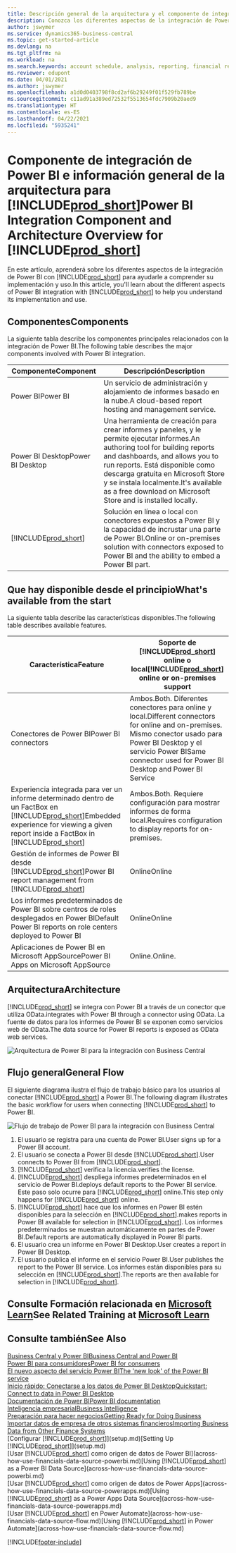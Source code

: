 ```yaml
---
title: Descripción general de la arquitectura y el componente de integración de Power BI para Business Central | Documentos de Microsoft
description: Conozca los diferentes aspectos de la integración de Power BI con Business Central.
author: jswymer
ms.service: dynamics365-business-central
ms.topic: get-started-article
ms.devlang: na
ms.tgt_pltfrm: na
ms.workload: na
ms.search.keywords: account schedule, analysis, reporting, financial report, business intelligence, KPI
ms.reviewer: edupont
ms.date: 04/01/2021
ms.author: jswymer
ms.openlocfilehash: a1d0d0403798f8cd2af6b29249f01f529fb789be
ms.sourcegitcommit: c11ad91a389ed72532f5513654fdc7909b20aed9
ms.translationtype: HT
ms.contentlocale: es-ES
ms.lasthandoff: 04/22/2021
ms.locfileid: "5935241"
---
```

# <a name="power-bi-integration-component-and-architecture-overview-for-prod_short"></a><span data-ttu-id="8b00c-103">Componente de integración de Power BI e información general de la arquitectura para [!INCLUDE[prod_short](includes/prod_short.md)]</span><span class="sxs-lookup"><span data-stu-id="8b00c-103">Power BI Integration Component and Architecture Overview for [!INCLUDE[prod_short](includes/prod_short.md)]</span></span>

<span data-ttu-id="8b00c-104">En este artículo, aprenderá sobre los diferentes aspectos de la integración de Power BI con [!INCLUDE[prod_short](includes/prod_short.md)] para ayudarle a comprender su implementación y uso.</span><span class="sxs-lookup"><span data-stu-id="8b00c-104">In this article, you'll learn about the different aspects of Power BI integration with [!INCLUDE[prod_short](includes/prod_short.md)] to help you understand its implementation and use.</span></span>

## <a name="components"></a><span data-ttu-id="8b00c-105">Componentes</span><span class="sxs-lookup"><span data-stu-id="8b00c-105">Components</span></span>

<span data-ttu-id="8b00c-106">La siguiente tabla describe los componentes principales relacionados con la integración de Power BI.</span><span class="sxs-lookup"><span data-stu-id="8b00c-106">The following table describes the major components involved with Power BI integration.</span></span>

|<span data-ttu-id="8b00c-107">Componente</span><span class="sxs-lookup"><span data-stu-id="8b00c-107">Component</span></span>|<span data-ttu-id="8b00c-108">Descripción</span><span class="sxs-lookup"><span data-stu-id="8b00c-108">Description</span></span>|
|---------|-----------|
|<span data-ttu-id="8b00c-109">Power BI</span><span class="sxs-lookup"><span data-stu-id="8b00c-109">Power BI</span></span>|<span data-ttu-id="8b00c-110">Un servicio de administración y alojamiento de informes basado en la nube.</span><span class="sxs-lookup"><span data-stu-id="8b00c-110">A cloud-based report hosting and management service.</span></span>|
|<span data-ttu-id="8b00c-111">Power BI Desktop</span><span class="sxs-lookup"><span data-stu-id="8b00c-111">Power BI Desktop</span></span>|<span data-ttu-id="8b00c-112">Una herramienta de creación para crear informes y paneles, y le permite ejecutar informes.</span><span class="sxs-lookup"><span data-stu-id="8b00c-112">An authoring tool for building reports and dashboards, and allows you to run reports.</span></span> <span data-ttu-id="8b00c-113">Está disponible como descarga gratuita en Microsoft Store y se instala localmente.</span><span class="sxs-lookup"><span data-stu-id="8b00c-113">It's available as a free download on Microsoft Store and is installed locally.</span></span>|
|[!INCLUDE[prod_short](includes/prod_short.md)]|<span data-ttu-id="8b00c-114">Solución en línea o local con conectores expuestos a Power BI y la capacidad de incrustar una parte de Power BI.</span><span class="sxs-lookup"><span data-stu-id="8b00c-114">Online or on-premises solution with connectors exposed to Power BI and the ability to embed a Power BI part.</span></span>|

## <a name="whats-available-from-the-start"></a><span data-ttu-id="8b00c-115">Que hay disponible desde el principio</span><span class="sxs-lookup"><span data-stu-id="8b00c-115">What's available from the start</span></span>

<span data-ttu-id="8b00c-116">La siguiente tabla describe las características disponibles.</span><span class="sxs-lookup"><span data-stu-id="8b00c-116">The following table describes available features.</span></span>

|<span data-ttu-id="8b00c-117">Característica</span><span class="sxs-lookup"><span data-stu-id="8b00c-117">Feature</span></span>|<span data-ttu-id="8b00c-118">Soporte de [!INCLUDE[prod_short](includes/prod_short.md)] online o local</span><span class="sxs-lookup"><span data-stu-id="8b00c-118">[!INCLUDE[prod_short](includes/prod_short.md)] online or on-premises support</span></span>|
|-------|---------------------|
|<span data-ttu-id="8b00c-119">Conectores de Power BI</span><span class="sxs-lookup"><span data-stu-id="8b00c-119">Power BI connectors</span></span>|<span data-ttu-id="8b00c-120">Ambos.</span><span class="sxs-lookup"><span data-stu-id="8b00c-120">Both.</span></span> <span data-ttu-id="8b00c-121">Diferentes conectores para online y local.</span><span class="sxs-lookup"><span data-stu-id="8b00c-121">Different connectors for online and on-premises.</span></span> <span data-ttu-id="8b00c-122">Mismo conector usado para Power BI Desktop y el servicio Power BI</span><span class="sxs-lookup"><span data-stu-id="8b00c-122">Same connector used for Power BI Desktop and Power BI Service</span></span> |
|<span data-ttu-id="8b00c-123">Experiencia integrada para ver un informe determinado dentro de un FactBox en [!INCLUDE[prod_short](includes/prod_short.md)]</span><span class="sxs-lookup"><span data-stu-id="8b00c-123">Embedded experience for viewing a given report inside a FactBox in [!INCLUDE[prod_short](includes/prod_short.md)]</span></span>|<span data-ttu-id="8b00c-124">Ambos.</span><span class="sxs-lookup"><span data-stu-id="8b00c-124">Both.</span></span> <span data-ttu-id="8b00c-125">Requiere configuración para mostrar informes de forma local.</span><span class="sxs-lookup"><span data-stu-id="8b00c-125">Requires configuration to display reports for on-premises.</span></span>|
|<span data-ttu-id="8b00c-126">Gestión de informes de Power BI desde [!INCLUDE[prod_short](includes/prod_short.md)]</span><span class="sxs-lookup"><span data-stu-id="8b00c-126">Power BI report management from [!INCLUDE[prod_short](includes/prod_short.md)]</span></span>|<span data-ttu-id="8b00c-127">Online</span><span class="sxs-lookup"><span data-stu-id="8b00c-127">Online</span></span>|
|<span data-ttu-id="8b00c-128">Los informes predeterminados de Power BI sobre centros de roles desplegados en Power BI</span><span class="sxs-lookup"><span data-stu-id="8b00c-128">Default Power BI reports on role centers deployed to Power BI</span></span>|<span data-ttu-id="8b00c-129">Online</span><span class="sxs-lookup"><span data-stu-id="8b00c-129">Online</span></span>|
|<span data-ttu-id="8b00c-130">Aplicaciones de Power BI en Microsoft AppSource</span><span class="sxs-lookup"><span data-stu-id="8b00c-130">Power BI Apps on Microsoft AppSource</span></span>|<span data-ttu-id="8b00c-131">Online.</span><span class="sxs-lookup"><span data-stu-id="8b00c-131">Online.</span></span>|

## <a name="architecture"></a><span data-ttu-id="8b00c-132">Arquitectura</span><span class="sxs-lookup"><span data-stu-id="8b00c-132">Architecture</span></span>

[!INCLUDE[prod_short](includes/prod_short.md)] <span data-ttu-id="8b00c-133">se integra con Power BI a través de un conector que utiliza OData.</span><span class="sxs-lookup"><span data-stu-id="8b00c-133">integrates with Power BI through a connector using OData.</span></span> <span data-ttu-id="8b00c-134">La fuente de datos para los informes de Power BI se exponen como servicios web de OData.</span><span class="sxs-lookup"><span data-stu-id="8b00c-134">The data source for Power BI reports is exposed as OData web services.</span></span>

![Arquitectura de Power BI para la integración con Business Central](./media/power-bi-architecture.png)

## <a name="general-flow"></a><span data-ttu-id="8b00c-136">Flujo general</span><span class="sxs-lookup"><span data-stu-id="8b00c-136">General Flow</span></span>

<span data-ttu-id="8b00c-137">El siguiente diagrama ilustra el flujo de trabajo básico para los usuarios al conectar [!INCLUDE[prod_short](includes/prod_short.md)] a Power BI.</span><span class="sxs-lookup"><span data-stu-id="8b00c-137">The following diagram illustrates the basic workflow for users when connecting [!INCLUDE[prod_short](includes/prod_short.md)] to Power BI.</span></span>

![Flujo de trabajo de Power BI para la integración con Business Central](./media/power-bi-flow.png)

1. <span data-ttu-id="8b00c-139">El usuario se registra para una cuenta de Power BI.</span><span class="sxs-lookup"><span data-stu-id="8b00c-139">User signs up for a Power BI account.</span></span>
2. <span data-ttu-id="8b00c-140">El usuario se conecta a Power BI desde [!INCLUDE[prod_short](includes/prod_short.md)].</span><span class="sxs-lookup"><span data-stu-id="8b00c-140">User connects to Power BI from [!INCLUDE[prod_short](includes/prod_short.md)].</span></span>
3. [!INCLUDE[prod_short](includes/prod_short.md)] <span data-ttu-id="8b00c-141">verifica la licencia.</span><span class="sxs-lookup"><span data-stu-id="8b00c-141">verifies the license.</span></span>
4. [!INCLUDE[prod_short](includes/prod_short.md)] <span data-ttu-id="8b00c-142">despliega informes predeterminados en el servicio de Power BI.</span><span class="sxs-lookup"><span data-stu-id="8b00c-142">deploys default reports to the Power BI service.</span></span> <span data-ttu-id="8b00c-143">Este paso solo ocurre para [!INCLUDE[prod_short](includes/prod_short.md)] online.</span><span class="sxs-lookup"><span data-stu-id="8b00c-143">This step only happens for [!INCLUDE[prod_short](includes/prod_short.md)] online.</span></span>
5. [!INCLUDE[prod_short](includes/prod_short.md)] <span data-ttu-id="8b00c-144">hace que los informes en Power BI estén disponibles para la selección en [!INCLUDE[prod_short](includes/prod_short.md)].</span><span class="sxs-lookup"><span data-stu-id="8b00c-144">makes reports in Power BI available for selection in [!INCLUDE[prod_short](includes/prod_short.md)].</span></span> <span data-ttu-id="8b00c-145">Los informes predeterminados se muestran automáticamente en partes de Power BI.</span><span class="sxs-lookup"><span data-stu-id="8b00c-145">Default reports are automatically displayed in Power BI parts.</span></span>
6. <span data-ttu-id="8b00c-146">El usuario crea un informe en Power BI Desktop.</span><span class="sxs-lookup"><span data-stu-id="8b00c-146">User creates a report in Power BI Desktop.</span></span>
7. <span data-ttu-id="8b00c-147">El usuario publica el informe en el servicio Power BI.</span><span class="sxs-lookup"><span data-stu-id="8b00c-147">User publishes the report to the Power BI service.</span></span> <span data-ttu-id="8b00c-148">Los informes están disponibles para su selección en [!INCLUDE[prod_short](includes/prod_short.md)].</span><span class="sxs-lookup"><span data-stu-id="8b00c-148">The reports are then available for selection in [!INCLUDE[prod_short](includes/prod_short.md)].</span></span>

## <a name="see-related-training-at-microsoft-learn"></a><span data-ttu-id="8b00c-149">Consulte Formación relacionada en [Microsoft Learn](/learn/modules/configure-powerbi-excel-dynamics-365-business-central/index)</span><span class="sxs-lookup"><span data-stu-id="8b00c-149">See Related Training at [Microsoft Learn](/learn/modules/configure-powerbi-excel-dynamics-365-business-central/index)</span></span>

## <a name="see-also"></a><span data-ttu-id="8b00c-150">Consulte también</span><span class="sxs-lookup"><span data-stu-id="8b00c-150">See Also</span></span>

[<span data-ttu-id="8b00c-151">Business Central y Power BI</span><span class="sxs-lookup"><span data-stu-id="8b00c-151">Business Central and Power BI</span></span>](admin-powerbi.md)  
[<span data-ttu-id="8b00c-152">Power BI para consumidores</span><span class="sxs-lookup"><span data-stu-id="8b00c-152">Power BI for consumers</span></span>](/power-bi/consumer/end-user-consumer)  
[<span data-ttu-id="8b00c-153">El nuevo aspecto del servicio Power BI</span><span class="sxs-lookup"><span data-stu-id="8b00c-153">The 'new look' of the Power BI service</span></span>](/power-bi/service-new-look)  
[<span data-ttu-id="8b00c-154">Inicio rápido: Conectarse a los datos de Power BI Desktop</span><span class="sxs-lookup"><span data-stu-id="8b00c-154">Quickstart: Connect to data in Power BI Desktop</span></span>](/power-bi/desktop-quickstart-connect-to-data)  
[<span data-ttu-id="8b00c-155">Documentación de Power BI</span><span class="sxs-lookup"><span data-stu-id="8b00c-155">Power BI documentation</span></span>](/power-bi/)  
[<span data-ttu-id="8b00c-156">Inteligencia empresarial</span><span class="sxs-lookup"><span data-stu-id="8b00c-156">Business Intelligence</span></span>](bi.md)  
[<span data-ttu-id="8b00c-157">Preparación para hacer negocios</span><span class="sxs-lookup"><span data-stu-id="8b00c-157">Getting Ready for Doing Business</span></span>](ui-get-ready-business.md)  
[<span data-ttu-id="8b00c-158">Importar datos de empresa de otros sistemas financieros</span><span class="sxs-lookup"><span data-stu-id="8b00c-158">Importing Business Data from Other Finance Systems</span></span>](across-import-data-configuration-packages.md)  
<span data-ttu-id="8b00c-159">[Configurar [!INCLUDE[prod_short](includes/prod_short.md)]](setup.md)</span><span class="sxs-lookup"><span data-stu-id="8b00c-159">[Setting Up [!INCLUDE[prod_short](includes/prod_short.md)]](setup.md)</span></span>  
<span data-ttu-id="8b00c-160">[Usar [!INCLUDE[prod_short](includes/prod_short.md)] como origen de datos de Power BI](across-how-use-financials-data-source-powerbi.md)</span><span class="sxs-lookup"><span data-stu-id="8b00c-160">[Using [!INCLUDE[prod_short](includes/prod_short.md)] as a Power BI Data Source](across-how-use-financials-data-source-powerbi.md)</span></span>  
<span data-ttu-id="8b00c-161">[Usar [!INCLUDE[prod_short](includes/prod_short.md)] como origen de datos de Power Apps](across-how-use-financials-data-source-powerapps.md)</span><span class="sxs-lookup"><span data-stu-id="8b00c-161">[Using [!INCLUDE[prod_short](includes/prod_short.md)] as a Power Apps Data Source](across-how-use-financials-data-source-powerapps.md)</span></span>  
<span data-ttu-id="8b00c-162">[Usar [!INCLUDE[prod_short](includes/prod_short.md)] en Power Automate](across-how-use-financials-data-source-flow.md)</span><span class="sxs-lookup"><span data-stu-id="8b00c-162">[Using [!INCLUDE[prod_short](includes/prod_short.md)] in Power Automate](across-how-use-financials-data-source-flow.md)</span></span>  


[!INCLUDE[footer-include](includes/footer-banner.md)]